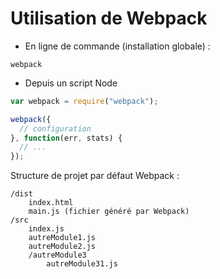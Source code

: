 # Utilisation de Webpack

* En ligne de commande (installation globale) :

```
webpack
```

* Depuis un script Node

```js
var webpack = require("webpack");

webpack({
  // configuration
}, function(err, stats) {
  // ...
});
```

Structure de projet par défaut Webpack :

```
/dist
    index.html
    main.js (fichier généré par Webpack)
/src
    index.js
    autreModule1.js
    autreModule2.js
    /autreModule3
        autreModule31.js
```
